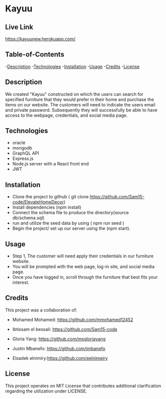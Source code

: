# Kayuu

## Live Link
 https://kayuunew.herokuapp.com/
 
## Table-of-Contents

-[Description](#description)
-[Technologies](#technologies)
-[Installation](#installation)
-[Usage](#usage)
-[Credits](#credits)
-[License](#license)

## Description

We created "Kayuu" constructed on which the users can search for specified furniture that they would prefer in their home and purchase the items on our website. The customers will need to indicate the users email and private password. Subsequently they will successfully be able to have access to the webpage, credentials, and social media page.

## Technologies
 - oracle
 - mongodb
 - GraphQL API
 - Express.js
 - Node.js server with a React front end
 - JWT


## Installation

 - Clone the project to github ( git clone https://github.com/Sam15-code/ElevateHomeDecor)
 - Install dependencies (npm install)
 - Connect the schema file to produce the directory(source db/schema.sql)
 - run and utilize the seed data by using ( npm run seed )
 - Begin the project/ set up our server using the (npm start).


## Usage

- Step 1, The customer will need apply their credentials in our furniture website.
- You will be prompted with the web page, log-in site, and social media page.  
- Once you have logged in, scroll through the furniture that best fits your interest.

## Credits

This project was a collaboration of:

 - Mohamed Mohamed: https://github.com/mmohamed12452

 - Ibtissam el bessali: https://github.com/Sam15-code

 - Gloria Yang: https://github.com/msgloriayang

 - Justin Mbanefo: https://github.com/jmbanefo

 - Elsadek elnimiry:https://github.com/eelnimeiry

## License
This project operates on MIT License that contributes additional clarification regarding the utilization under LICENSE.
